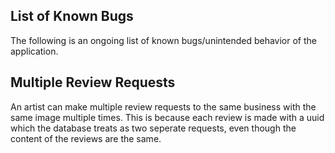 ## List of Known Bugs
The following is an ongoing list of known bugs/unintended behavior of the application.

## Multiple Review Requests
An artist can make multiple review requests to the same business with the same image multiple times.
This is because each review is made with a uuid which the database treats as two seperate requests, even
though the content of the reviews are the same. 

## 